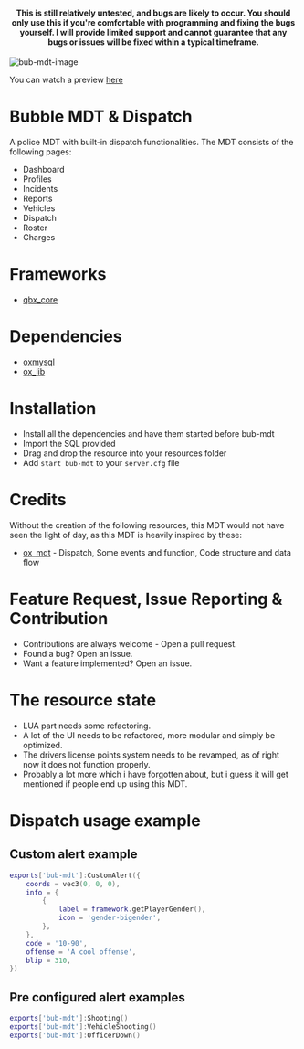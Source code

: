 <h4 style="text-align: center;">This is still relatively untested, and bugs are likely to occur. You should only use this if you're comfortable with programming and fixing the bugs yourself. I will provide limited support and cannot guarantee that any bugs or issues will be fixed within a typical timeframe.</h4>

<img src="https://r2.fivemanage.com/s64hZD0G9WtYHbURWCuSc/5106eb971eee6ed4dd8d5e9196ccf9fe.png" alt="bub-mdt-image" />

You can watch a preview [here](https://streamable.com/m91u9u)

# Bubble MDT & Dispatch

A police MDT with built-in dispatch functionalities. The MDT consists of the following pages:

- Dashboard
- Profiles
- Incidents
- Reports
- Vehicles
- Dispatch
- Roster
- Charges

# Frameworks

- [qbx_core](https://github.com/Qbox-project/qbx_core)

# Dependencies

- [oxmysql](https://github.com/overextended/oxmysql)
- [ox_lib](https://github.com/overextended/ox_lib)

# Installation

- Install all the dependencies and have them started before bub-mdt
- Import the SQL provided
- Drag and drop the resource into your resources folder
- Add `start bub-mdt` to your `server.cfg` file

# Credits

Without the creation of the following resources, this MDT would not have seen the light of day, as this MDT is heavily inspired by these:

- [ox_mdt](https://github.com/overextended/ox_mdt) - Dispatch, Some events and function, Code structure and data flow

# Feature Request, Issue Reporting & Contribution

- Contributions are always welcome - Open a pull request.
- Found a bug? Open an issue.
- Want a feature implemented? Open an issue.

# The resource state

- LUA part needs some refactoring.
- A lot of the UI needs to be refactored, more modular and simply be optimized.
- The drivers license points system needs to be revamped, as of right now it does not function properly.
- Probably a lot more which i have forgotten about, but i guess it will get mentioned if people end up using this MDT.

# Dispatch usage example
## Custom alert example
```lua
exports['bub-mdt']:CustomAlert({
    coords = vec3(0, 0, 0),
    info = {
        {
            label = framework.getPlayerGender(),
            icon = 'gender-bigender',
        },
    },
    code = '10-90',
    offense = 'A cool offense',
    blip = 310,
})
```
## Pre configured alert examples
```lua
exports['bub-mdt']:Shooting()
exports['bub-mdt']:VehicleShooting()
exports['bub-mdt']:OfficerDown()
```
